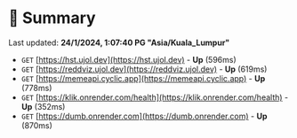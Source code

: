 # 📖 Summary
Last updated: **24/1/2024, 1:07:40 PG "Asia/Kuala_Lumpur"**

- `GET` [https://hst.ujol.dev](https://hst.ujol.dev) - **Up** (596ms)
- `GET` [https://reddviz.ujol.dev](https://reddviz.ujol.dev) - **Up** (619ms)
- `GET` [https://memeapi.cyclic.app](https://memeapi.cyclic.app) - **Up** (778ms)
- `GET` [https://klik.onrender.com/health](https://klik.onrender.com/health) - **Up** (352ms)
- `GET` [https://dumb.onrender.com](https://dumb.onrender.com) - **Up** (870ms)
